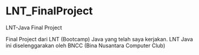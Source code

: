 # LNT_FinalProject
LNT-Java Final Project

Final Project dari LNT (Bootcamp) Java yang telah saya kerjakan.
LNT Java ini diselenggarakan oleh BNCC (Bina Nusantara Computer Club)
